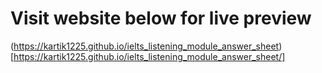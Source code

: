 # Visit website below for live preview
(https://kartik1225.github.io/ielts_listening_module_answer_sheet)[https://kartik1225.github.io/ielts_listening_module_answer_sheet/]
